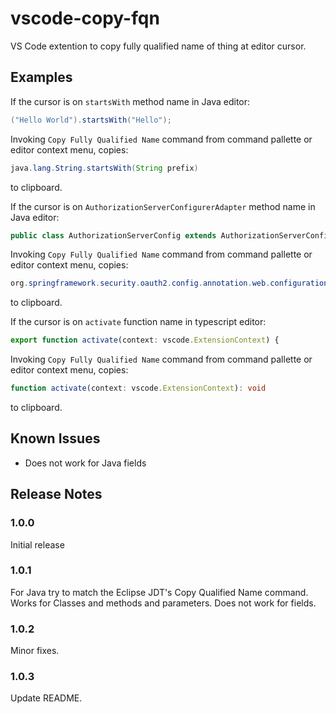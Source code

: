 # vscode-copy-fqn

VS Code extention to copy fully qualified name of thing at editor cursor.

## Examples

If the cursor is on ```startsWith``` method name in Java editor:

```java
("Hello World").startsWith("Hello");
```

Invoking ```Copy Fully Qualified Name``` command from command pallette or editor context menu, copies:

```java
java.lang.String.startsWith(String prefix)
```
to clipboard.

If the cursor is on ```AuthorizationServerConfigurerAdapter``` method name in Java editor:

```java
public class AuthorizationServerConfig extends AuthorizationServerConfigurerAdapter {
```

Invoking ```Copy Fully Qualified Name``` command from command pallette or editor context menu, copies:

```java
org.springframework.security.oauth2.config.annotation.web.configuration.AuthorizationServerConfigurerAdapter
```
to clipboard.

If the cursor is on ```activate``` function name in typescript editor:
```typescript
export function activate(context: vscode.ExtensionContext) {
```
Invoking ```Copy Fully Qualified Name``` command from command pallette or editor context menu, copies:
```typescript
function activate(context: vscode.ExtensionContext): void
```
to clipboard.
## Known Issues

- Does not work for Java fields

## Release Notes

### 1.0.0

Initial release

### 1.0.1

For Java try to match the Eclipse JDT's Copy Qualified Name command. Works for Classes and methods and parameters. Does not work for fields.

### 1.0.2

Minor fixes.

### 1.0.3

Update README.
